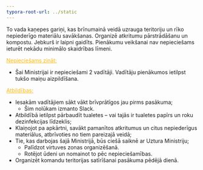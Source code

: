 ```yaml
---
typora-root-url: ../static
---
```


To vada kaņepes gariņi, kas brīnumainā veidā uzrauga teritoriju un rīko nepiederīgo materiālu savākšanas. Organizē atkritumu pārstrādāšanu un kompostu. Jebkurš ir laipni gaidīts. Pienākumu veikšanai nav nepieciešams ieturēt nekādu minimālo skaidrības līmeni.

<span style="color:fdb913;"><u>Nepieciešams zināt:</u></span>

- Šai Ministrijai ir nepieciešami 2 vadītāji. Vadītāju pienākumos ietilpst tukšo maiņu aizpildīšana.

<span style="color:fdb913;"><u>Atbildības:</u></span>

- Iesakām vadītājiem sākt vākt brīvprātīgos jau pirms pasākuma;
  - Šim nolūkam izmanto Slack.
- Atbildībā ietilpst pārbaudīt tualetes – vai tajās ir tualetes papīrs un roku dezinfekcijas līdzeklis;
- Klaiņojot pa apkārtni, savākt pamanītos atkritumus un citus nepiederīgus materiālus, atbrīvoties no tiem pareizajā veidā;
- Tie, kas darbojas šajā Ministrijā, būs ciešā saiknē ar Uztura Ministriju;
  - Palīdzot virtuves zonas organizēšanā.
  - Rotējot ūdeni un nomainot to pēc nepieciešamības.
- Organizēt komandu teritorijas satīrīšanai pasākuma pēdējā dienā.

